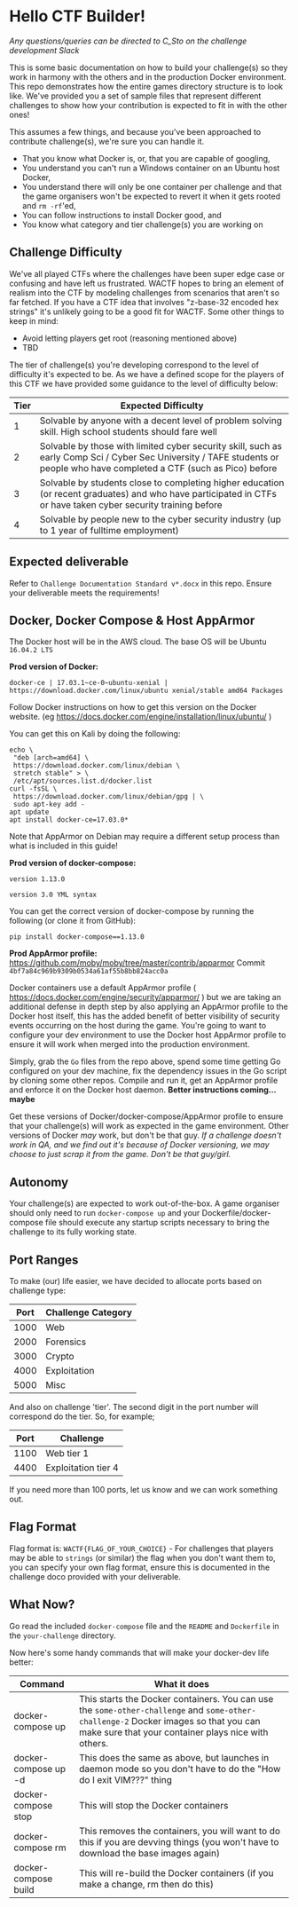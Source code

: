 # Hello CTF Builder!

_Any questions/queries can be directed to C_Sto on the challenge development Slack_

This is some basic documentation on how to build your challenge(s) so they work in harmony with the others and in the production Docker environment. This repo demonstrates how the entire games directory structure is to look like. We've provided you a set of sample files that represent different challenges to show how your contribution is expected to fit in with the other ones!

This assumes a few things, and because you've been approached to contribute challenge(s), we're sure you can handle it.

- That you know what Docker is, or, that you are capable of googling,
- You understand you can't run a Windows container on an Ubuntu host Docker,
- You understand there will only be one container per challenge and that the game organisers won't be expected to revert it when it gets rooted and `rm -rf`'ed,
- You can follow instructions to install Docker good, and
- You know what category and tier challenge(s) you are working on

## Challenge Difficulty

We've all played CTFs where the challenges have been super edge case or confusing and have left us frustrated. WACTF hopes to bring an element of realism into the CTF by modeling challenges from scenarios that aren't so far fetched. If you have a CTF idea that involves "z-base-32 encoded hex strings" it's unlikely going to be a good fit for WACTF. Some other things to keep in mind:

- Avoid letting players get root (reasoning mentioned above)
- TBD

The tier of challenge(s) you're developing correspond to the level of difficulty it's expected to be. As we have a defined scope for the players of this CTF we have provided some guidance to the level of difficulty below:

| Tier | Expected Difficulty|
|----|----|
|1| Solvable by anyone with a decent level of problem solving skill. High school students should fare well|
|2| Solvable by those with limited cyber security skill, such as early Comp Sci / Cyber Sec University / TAFE students or people who have completed a CTF (such as Pico) before|
|3| Solvable by students close to completing higher education (or recent graduates) and who have participated in CTFs or have taken cyber security training before|
|4| Solvable by people new to the cyber security industry (up to 1 year of fulltime employment)|

## Expected deliverable

Refer to `Challenge Documentation Standard v*.docx` in this repo. Ensure your deliverable meets the requirements!

## Docker, Docker Compose & Host AppArmor

The Docker host will be in the AWS cloud. The base OS will be Ubuntu `16.04.2 LTS`

**Prod version of Docker:**
```
docker-ce | 17.03.1~ce-0~ubuntu-xenial | https://download.docker.com/linux/ubuntu xenial/stable amd64 Packages
```

Follow Docker instructions on how to get this version on the Docker website. (eg https://docs.docker.com/engine/installation/linux/ubuntu/ )

You can get this on Kali by doing the following:

```
echo \
 "deb [arch=amd64] \
 https://download.docker.com/linux/debian \
 stretch stable" > \
 /etc/apt/sources.list.d/docker.list
curl -fsSL \
 https://download.docker.com/linux/debian/gpg | \
 sudo apt-key add -
apt update
apt install docker-ce=17.03.0*
```

Note that AppArmor on Debian may require a different setup process than what is included in this guide!

**Prod version of docker-compose:**
```
version 1.13.0
```
```
version 3.0 YML syntax
```

You can get the correct version of docker-compose by running the following (or clone it from GitHub):
```
pip install docker-compose==1.13.0
```

**Prod AppArmor profile:**
https://github.com/moby/moby/tree/master/contrib/apparmor
Commit `4bf7a84c969b9309b0534a61af55b8bb824acc0a`

Docker containers use a default AppArmor profile ( https://docs.docker.com/engine/security/apparmor/ ) but we are taking an additional defense in depth step by also applying an AppArmor profile to the Docker host itself, this has the added benefit of better visibility of security events occurring on the host during the game. You're going to want to configure your dev environment to use the Docker host AppArmor profile to ensure it will work when merged into the production environment.

Simply, grab the `Go` files from the repo above, spend some time getting Go configured on your dev machine, fix the dependency issues in the Go script by cloning some other repos. Compile and run it, get an AppArmor profile and enforce it on the Docker host daemon. **Better instructions coming... maybe**


 Get these versions of Docker/docker-compose/AppArmor profile to ensure that your challenge(s) will work as expected in the game environment. Other versions of Docker *may* work, but don't be that guy.
 _If a challenge doesn't work in QA, and we find out it's because of Docker versioning, we may choose to just scrap it from the game. Don't be that guy/girl._


 ## Autonomy

 Your challenge(s) are expected to work out-of-the-box.
 A game organiser should only need to run `docker-compose up` and your Dockerfile/docker-compose file should execute any startup scripts necessary to bring the challenge to its fully working state.

## Port Ranges

To make (our) life easier, we have decided to allocate ports based on challenge type:

| Port | Challenge Category|
|----|----|
|1000| Web|
|2000| Forensics|
|3000| Crypto|
|4000| Exploitation|
|5000| Misc|

And also on challenge 'tier'. The second digit in the port number will correspond do the tier. So, for example;

|Port | Challenge|
|---|---|
|1100 |Web tier 1 |
|4400| Exploitation tier 4|

If you need more than 100 ports, let us know and we can work something out.

## Flag Format

Flag format is: `WACTF{FLAG_OF_YOUR_CHOICE}` - For challenges that players may be able to `strings` (or similar) the flag when you don't want them to, you can specify your own flag format, ensure this is documented in the challenge doco provided with your deliverable.

## What Now?

Go read the included `docker-compose` file and the `README` and `Dockerfile` in the `your-challenge` directory.

Now here's some handy commands that will make your docker-dev life better:

|Command|What it does|
|---|---|
| docker-compose up | This starts the Docker containers. You can use the `some-other-challenge` and `some-other-challenge-2` Docker images so that you can make sure that your container plays nice with others. |
| docker-compose up -d | This does the same as above, but launches in daemon mode so you don't have to do the "How do I exit VIM???" thing |
| docker-compose stop | This will stop the Docker containers |
| docker-compose rm | This removes the containers, you will want to do this if you are devving things (you won't have to download the base images again) |
| docker-compose build | This will re-build the Docker containers (if you make a change, rm then do this) |
